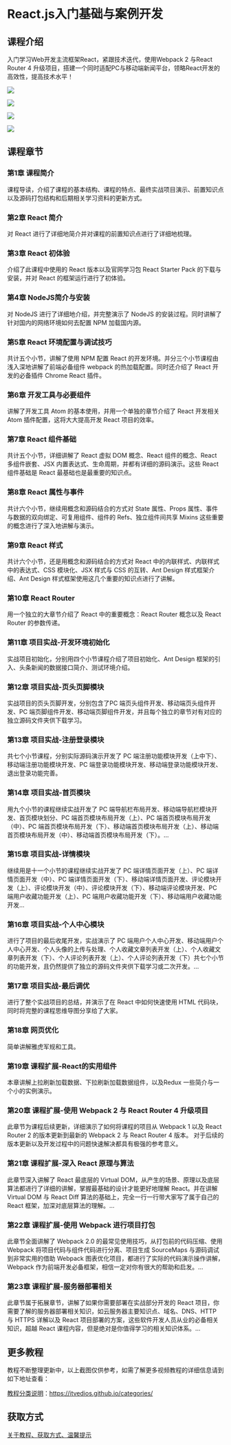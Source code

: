 # React.js入门基础与案例开发

## 课程介绍

入门学习Web开发主流框架React，紧跟技术迭代，使用Webpack 2 与React Router 4 升级项目，搭建一个同时适配PC与移动端新闻平台，领略React开发的高效性，提高技术水平！

![](img/React.js入门基础与案例开发1.png)

<!--more-->

![](img/React.js入门基础与案例开发2.png)

![](img/React.js入门基础与案例开发3.png)

![](img/React.js入门基础与案例开发4.png)

## 课程章节

### 第1章 课程简介

课程导读，介绍了课程的基本结构、课程的特点、最终实战项目演示、前置知识点以及源码打包结构和后期相关学习资料的更新方式。

### 第2章 React 简介

对 React 进行了详细地简介并对课程的前置知识点进行了详细地梳理。

### 第3章 React 初体验

介绍了此课程中使用的 React 版本以及官网学习包 React Starter Pack 的下载与安装，并对 React 的框架运行进行了初体验。

### 第4章 NodeJS简介与安装

对 NodeJS 进行了详细地介绍，并完整演示了 NodeJS 的安装过程。同时讲解了针对国内的网络环境如何去配置 NPM 加载国内源。

### 第5章 React 环境配置与调试技巧

共计五个小节，讲解了使用 NPM 配置 React 的开发环境。并分三个小节课程由浅入深地讲解了前端必备组件 webpack 的热加载配置。同时还介绍了 React 开发的必备插件 Chrome React 插件。

### 第6章 开发工具与必要组件

讲解了开发工具 Atom 的基本使用，并用一个单独的章节介绍了 React 开发相关 Atom 插件配置，这将大大提高开发 React 项目的效率。

### 第7章 React 组件基础

共计五个小节，详细讲解了 React 虚拟 DOM 概念、React 组件的概念、React 多组件嵌套、JSX 内置表达式、生命周期，并都有详细的源码演示。这些 React 组件基础是 React 最基础也是最重要的知识点。

### 第8章 React 属性与事件

共计六个小节，继续用概念和源码结合的方式对 State 属性、Props 属性、事件与数据的双向绑定、可复用组件、组件的 Refs、独立组件间共享 Mixins 这些重要的概念进行了深入地讲解与演示。

### 第9章 React 样式

共计六个小节，还是用概念和源码结合的方式对 React 中的内联样式、内联样式中的表达式、CSS 模块化、JSX 样式与 CSS 的互转、Ant Design 样式框架介绍、Ant Design 样式框架使用这几个重要的知识点进行了讲解。

### 第10章 React Router

用一个独立的大章节介绍了 React 中的重要概念：React Router 概念以及 React Router 的参数传递。

### 第11章 项目实战-开发环境初始化

实战项目初始化，分别用四个小节课程介绍了项目初始化、Ant Design 框架的引入、头条新闻的数据接口简介、测试环境介绍。

### 第12章 项目实战-页头页脚模块

实战项目的页头页脚开发，分别包含了PC 端页头组件开发、移动端页头组件开发、PC 端页脚组件开发、移动端页脚组件开发，并且每个独立的章节对有对应的独立源码文件夹供下载学习。

### 第13章 项目实战-注册登录模块

共七个小节课程，分别实际源码演示开发了 PC 端注册功能模块开发（上中下）、移动端注册功能模块开发、PC 端登录功能模块开发、移动端登录功能模块开发、退出登录功能完善。

### 第14章 项目实战-首页模块

用九个小节的课程继续实战开发了 PC 端导航栏布局开发、移动端导航栏模块开发、首页模块划分、PC 端首页模块布局开发（上）、PC 端首页模块布局开发（中）、PC 端首页模块布局开发（下）、移动端首页模块布局开发（上）、移动端首页模块布局开发（中）、移动端首页模块布局开发（下）。...

### 第15章 项目实战-详情模块

继续用是十一个小节的课程继续实战开发了 PC 端详情页面开发（上）、PC 端详情页面开发（中）、PC 端详情页面开发（下）、移动端详情页面开发、评论模块开发（上）、评论模块开发（中）、评论模块开发（下）、移动端评论模块开发、PC 端用户收藏功能开发（上）、PC 端用户收藏功能开发（下）、移动端用户收藏功能开发...

### 第16章 项目实战-个人中心模块

进行了项目的最后收尾开发，实战演示了 PC 端用户个人中心开发、移动端用户个人中心开发、个人头像的上传与处理、个人收藏文章列表开发（上）、个人收藏文章列表开发（下）、个人评论列表开发（上）、个人评论列表开发（下）共七个小节的功能开发，且仍然提供了独立的源码文件夹供下载学习或二次开发。...

### 第17章 项目实战-最后调优

进行了整个实战项目的总结，并演示了在 React 中如何快速使用 HTML 代码块，同时将完整的课程思维导图分享给了大家。

### 第18章 网页优化

简单讲解雅虎军规和工具。

### 第19章 课程扩展-React的实用组件

本章讲解上拉刷新加载数据、下拉刷新加载数据组件，以及Redux 一些简介与一个小的实例演示。

### 第20章 课程扩展-使用 Webpack 2 与 React Router 4 升级项目

此章节为课程后续更新，详细演示了如何将课程的项目从 Webpack 1 以及 React Router 2 的版本更新到最新的 Webpack 2 与 React Router 4 版本。 对于后续的版本更新以及开发过程中的问题快速解决都具有极强的参考意义。

### 第21章 课程扩展-深入 React 原理与算法

此章节深入讲解了 React 最底层的 Virtual DOM，从产生的场景、原理以及底层算法都进行了详细的讲解，掌握最基础的设计才能更好地理解 React。并在讲解 Virtual DOM 与 React Diff 算法的基础上，完全一行一行带大家写了属于自己的 React 框架，加深对底层算法的理解。...

### 第22章 课程扩展-使用 Webpack 进行项目打包

此章节全面讲解了 Webpack 2.0 的最常见使用技巧，从打包前的代码压缩、使用 Webpack 将项目代码与组件代码进行分离、项目生成 SourceMaps 与源码调试到非常实用的借助 Webpack 图表优化项目，都进行了实际的代码演示操作讲解，Webpack 作为前端开发必备框架，相信一定对你有很大的帮助和启发。...

### 第23章 课程扩展-服务器部署相关

此章节属于拓展章节，讲解了如果你需要部署在实战部分开发的 React 项目，你需要了解的服务器部署相关知识，如云服务器主要知识点、域名、DNS、HTTP 与 HTTPS 详解以及 React 项目部署的方案，这些软件开发人员从业的必备相关知识，超越 React 课程内容，但是绝对是你值得学习的相关知识体系。...

## 更多教程

教程不断整理更新中，以上截图仅供参考，如需了解更多视频教程的详细信息请到如下地址查看：

[教程分类说明](https://itvedios.github.io/categories/)：<https://itvedios.github.io/categories/>

## 获取方式

[关于教程、获取方式、温馨提示](https://itvedios.github.io/about/)
